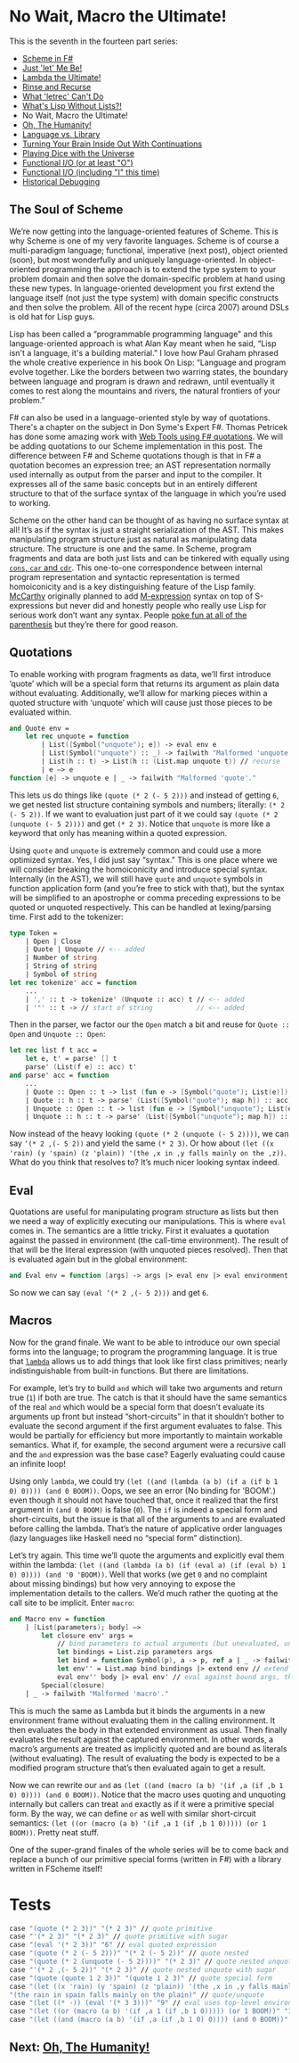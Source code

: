 # No Wait, Macro the Ultimate!

This is the seventh in the fourteen part series:

* [Scheme in F#](Docs/intro.md)
* [Just 'let' Me Be!](let.md)
* [Lambda the Ultimate!](lambda.md)
* [Rinse and Recurse](recurse.md)
* [What 'letrec' Can't Do](letstar.md)
* [What's Lisp Without Lists?!](lists.md)
* No Wait, Macro the Ultimate!
* [Oh, The Humanity!](mutation.md)
* [Language vs. Library](library.md)
* [Turning Your Brain Inside Out With Continuations](continuations.md)
* [Playing Dice with the Universe](amb.md)
* [Functional I/O (or at least "O")](functional_o.md)
* [Functional I/O (including "I" this time)](functional_i.md)
* [Historical Debugging](debugging.md)

## The Soul of Scheme

We’re now getting into the language-oriented features of Scheme. This is why Scheme is one of my very favorite languages. Scheme is of course a multi-paradigm language; functional, imperative (next post), object oriented (soon), but most wonderfully and uniquely language-oriented. In object-oriented programming the approach is to extend the type system to your problem domain and then solve the domain-specific problem at hand using these new types. In language-oriented development you first extend the language itself (not just the type system) with domain specific constructs and then solve the problem. All of the recent hype (circa 2007) around DSLs is old hat for Lisp guys.

Lisp has been called a “programmable programming language" and this language-oriented approach is what Alan Kay meant when he said, “Lisp isn't a language, it's a building material." I love how Paul Graham phrased the whole creative experience in his book On Lisp: “Language and program evolve together. Like the borders between two warring states, the boundary between language and program is drawn and redrawn, until eventually it comes to rest along the mountains and rivers, the natural frontiers of your problem.”

F# can also be used in a language-oriented style by way of quotations. There's a chapter on the subject in Don Syme's Expert F#. Thomas Petricek has done some amazing work with [Web Tools using F# quotations](http://tomasp.net/blog/fswebtools-intro.aspx). We will be adding quotations to our Scheme implementation in this post. The difference between F# and Scheme quotations though is that in F# a quotation becomes an expression tree; an AST representation normally used internally as output from the parser and input to the compiler. It expresses all of the same basic concepts but in an entirely different structure to that of the surface syntax of the language in which you’re used to working.

Scheme on the other hand can be thought of as having no surface syntax at all! It’s as if the syntax is just a straight serialization of the AST. This makes manipulating program structure just as natural as manipulating data structure. The structure is one and the same. In Scheme, program fragments and data are both just lists and can be tinkered with equally using [`cons`, `car` and `cdr`](lists.md). This one-to-one correspondence between internal program representation and syntactic representation is termed homoiconicity and is a key distinguishing feature of the Lisp family. [McCarthy](http://en.wikipedia.org/wiki/John_McCarthy_(computer_scientist)) originally planned to add [M-expression](http://en.wikipedia.org/wiki/M-expression) syntax on top of S-expressions but never did and honestly people who really use Lisp for serious work don’t want any syntax. People [poke fun at all of the parenthesis](http://xkcd.com/297/) but they’re there for good reason.

## Quotations

To enable working with program fragments as data, we’ll first introduce ‘quote’ which will be a special form that returns its argument as plain data without evaluating. Additionally, we’ll allow for marking pieces within a quoted structure with ‘unquote’ which will cause just those pieces to be evaluated within.

``` fsharp
and Quote env = 
    let rec unquote = function 
        | List([Symbol("unquote"); e]) -> eval env e 
        | List(Symbol("unquote") :: _) -> failwith "Malformed 'unquote'." // too many args 
        | List(h :: t) -> List(h :: (List.map unquote t)) // recurse 
        | e –> e 
function [e] -> unquote e | _ -> failwith "Malformed 'quote'."
```

This lets us do things like `(quote (* 2 (- 5 2)))` and instead of getting `6`, we get nested list structure containing symbols and numbers; literally: `(* 2 (- 5 2))`. If we want to evaluation just part of it we could say `(quote (* 2 (unquote (- 5 2))))` and get `(* 2 3)`. Notice that `unquote` is more like a keyword that only has meaning within a quoted expression.

Using `quote` and `unquote` is extremely common and could use a more optimized syntax. Yes, I did just say “syntax.” This is one place where we will consider breaking the homoiconicity and introduce special syntax. Internally (in the AST), we will still have `quote` and `unquote` symbols in function application form (and you’re free to stick with that), but the syntax will be simplified to an apostrophe or comma preceding expressions to be quoted or unquoted respectively. This can be handled at lexing/parsing time. First add to the tokenizer:

``` fsharp
type Token = 
    | Open | Close 
    | Quote | Unquote // <-- added
    | Number of string 
    | String of string 
    | Symbol of string
let rec tokenize' acc = function 
    ...
    | ',' :: t -> tokenize' (Unquote :: acc) t // <-- added
    | '"' :: t -> // start of string           // <-- added
```

Then in the parser, we factor our the `Open` match a bit and reuse for `Quote :: Open` and `Unquote :: Open`:

``` fsharp
let rec list f t acc = 
    let e, t' = parse' [] t 
    parse' (List(f e) :: acc) t' 
and parse' acc = function 
    ...
    | Quote :: Open :: t -> list (fun e -> [Symbol("quote"); List(e)]) t acc 
    | Quote :: h :: t -> parse' (List([Symbol("quote"); map h]) :: acc) t 
    | Unquote :: Open :: t -> list (fun e -> [Symbol("unquote"); List(e)]) t acc 
    | Unquote :: h :: t -> parse' (List([Symbol("unquote"); map h]) :: acc) t 
```

Now instead of the heavy looking `(quote (* 2 (unquote (- 5 2))))`, we can say `‘(* 2 ,(- 5 2))` and yield the same `(* 2 3)`. Or how about `(let ((x 'rain) (y 'spain) (z 'plain)) '(the ,x in ,y falls mainly on the ,z))`. What do you think that resolves to? It’s much nicer looking syntax indeed.

## Eval

Quotations are useful for manipulating program structure as lists but then we need a way of explicitly executing our manipulations. This is where `eval` comes in. The semantics are a little tricky. First it evaluates a quotation against the passed in environment (the call-time environment). The result of that will be the literal expression (with unquoted pieces resolved). Then that is evaluated again but in the global environment:

``` fsharp
and Eval env = function [args] -> args |> eval env |> eval environment | _ -> failwith "Malformed 'eval'."
```

So now we can say `(eval ‘(* 2 ,(- 5 2)))` and get `6`.

## Macros

Now for the grand finale. We want to be able to introduce our own special forms into the language; to program the programming language. It is true that [`lambda`](lambda.md) allows us to add things that look like first class primitives; nearly indistinguishable from built-in functions. But there are limitations.

For example, let’s try to build `and` which will take two arguments and return true (`1`) if both are true. The catch is that it should have the same semantics of the real `and` which would be a special form that doesn’t evaluate its arguments up front but instead “short-circuits” in that it shouldn’t bother to evaluate the second argument if the first argument evaluates to false. This would be partially for efficiency but more importantly to maintain workable semantics. What if, for example, the second argument were a recursive call and the `and` expression was the base case? Eagerly evaluating could cause an infinite loop!

Using only `lambda`, we could try `(let ((and (lambda (a b) (if a (if b 1 0) 0)))) (and 0 BOOM))`. Oops, we see an error (No binding for 'BOOM'.) even though it should not have touched that, once it realized that the first argument in `(and 0 BOOM)` is false (`0`). The `if` is indeed a special form and short-circuits, but the issue is that all of the arguments to `and` are evaluated before calling the lambda. That’s the nature of applicative order languages (lazy languages like Haskell need no “special form” distinction).

Let’s try again. This time we’ll quote the arguments and explicitly eval them within the lambda: `(let ((and (lambda (a b) (if (eval a) (if (eval b) 1 0) 0)))) (and '0 'BOOM))`. Well that works (we get `0` and no complaint about missing bindings) but how very annoying to expose the implementation details to the callers. We’d much rather the quoting at the call site to be implicit. Enter `macro`:

``` fsharp
and Macro env = function 
    | [List(parameters); body] –> 
        let closure env' args = 
            // bind parameters to actual arguments (but unevaluated, unlike lambda) 
            let bindings = List.zip parameters args 
            let bind = function Symbol(p), a -> p, ref a | _ -> failwith "Malformed 'macro' parameter." 
            let env'' = List.map bind bindings |> extend env // extend the captured definition-time environment 
            eval env'' body |> eval env' // eval against bound args, then again in the caller's environment 
        Special(closure) 
    | _ -> failwith "Malformed 'macro'."
```

This is much the same as Lambda but it binds the arguments in a new environment frame without evaluating them in the calling environment. It then evaluates the body in that extended environment as usual. Then finally evaluates the result against the captured environment. In other words, a macro’s arguments are treated as implicitly quoted and are bound as literals (without evaluating). The result of evaluating the body is expected to be a modified program structure that’s then evaluated again to get a result.

Now we can rewrite our `and` as `(let ((and (macro (a b) '(if ,a (if ,b 1 0) 0)))) (and 0 BOOM))`. Notice that the macro uses quoting and unquoting internally but callers can treat `and` exactly as if it were a primitive special form. By the way, we can define `or` as well with similar short-circuit semantics: `(let ((or (macro (a b) '(if ,a 1 (if ,b 1 0))))) (or 1 BOOM))`. Pretty neat stuff.

One of the super-grand finales of the whole series will be to come back and replace a bunch of our primitive special forms (written in F#) with a library written in FScheme itself!

# Tests

``` fsharp
case "(quote (* 2 3))" "(* 2 3)" // quote primitive 
case "'(* 2 3)" "(* 2 3)" // quote primitive with sugar 
case "(eval '(* 2 3))" "6" // eval quoted expression 
case "(quote (* 2 (- 5 2)))" "(* 2 (- 5 2))" // quote nested 
case "(quote (* 2 (unquote (- 5 2))))" "(* 2 3)" // quote nested unquote 
case "'(* 2 ,(- 5 2))" "(* 2 3)" // quote nested unquote with sugar 
case "(quote (quote 1 2 3))" "(quote 1 2 3)" // quote special form 
case "(let ((x 'rain) (y 'spain) (z 'plain)) '(the ,x in ,y falls mainly on the ,z))" 
"(the rain in spain falls mainly on the plain)" // quote/unquote 
case "(let ((* -)) (eval '(* 3 3)))" "9" // eval uses top-level environment 
case "(let ((or (macro (a b) '(if ,a 1 (if ,b 1 0))))) (or 1 BOOM))" "1" // macro as special form 
case "(let ((and (macro (a b) '(if ,a (if ,b 1 0) 0)))) (and 0 BOOM))" "0" // macro as special form
```

## Next: [Oh, The Humanity!](mutation.md)
